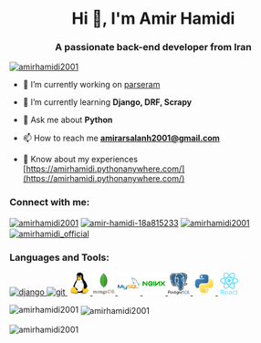 <h1 align="center">Hi 👋, I'm Amir Hamidi</h1>
<h3 align="center">A passionate back-end developer from Iran</h3>

<p align="left"> <a href="https://twitter.com/amirhamidi2001" target="blank"><img src="https://img.shields.io/twitter/follow/amirhamidi2001?logo=twitter&style=for-the-badge" alt="amirhamidi2001" /></a> </p>

- 🔭 I’m currently working on [parseram](parseram.co)

- 🌱 I’m currently learning **Django, DRF, Scrapy**

- 💬 Ask me about **Python**

- 📫 How to reach me **amirarsalanh2001@gmail.com**

- 📄 Know about my experiences [https://amirhamidi.pythonanywhere.com/](https://amirhamidi.pythonanywhere.com/)

<h3 align="left">Connect with me:</h3>
<p align="left">
<a href="https://twitter.com/amirhamidi2001" target="blank"><img align="center" src="https://raw.githubusercontent.com/rahuldkjain/github-profile-readme-generator/master/src/images/icons/Social/twitter.svg" alt="amirhamidi2001" height="30" width="40" /></a>
<a href="https://linkedin.com/in/amir-hamidi-18a815233" target="blank"><img align="center" src="https://raw.githubusercontent.com/rahuldkjain/github-profile-readme-generator/master/src/images/icons/Social/linked-in-alt.svg" alt="amir-hamidi-18a815233" height="30" width="40" /></a>
<a href="https://fb.com/amirhamidi2001" target="blank"><img align="center" src="https://raw.githubusercontent.com/rahuldkjain/github-profile-readme-generator/master/src/images/icons/Social/facebook.svg" alt="amirhamidi2001" height="30" width="40" /></a>
<a href="https://instagram.com/amirhamidi_official" target="blank"><img align="center" src="https://raw.githubusercontent.com/rahuldkjain/github-profile-readme-generator/master/src/images/icons/Social/instagram.svg" alt="amirhamidi_official" height="30" width="40" /></a>
</p>

<h3 align="left">Languages and Tools:</h3>
<p align="left"> <a href="https://www.djangoproject.com/" target="_blank" rel="noreferrer"> <img src="https://cdn.worldvectorlogo.com/logos/django.svg" alt="django" width="40" height="40"/> </a> <a href="https://git-scm.com/" target="_blank" rel="noreferrer"> <img src="https://www.vectorlogo.zone/logos/git-scm/git-scm-icon.svg" alt="git" width="40" height="40"/> </a> <a href="https://www.linux.org/" target="_blank" rel="noreferrer"> <img src="https://raw.githubusercontent.com/devicons/devicon/master/icons/linux/linux-original.svg" alt="linux" width="40" height="40"/> </a> <a href="https://www.mongodb.com/" target="_blank" rel="noreferrer"> <img src="https://raw.githubusercontent.com/devicons/devicon/master/icons/mongodb/mongodb-original-wordmark.svg" alt="mongodb" width="40" height="40"/> </a> <a href="https://www.mysql.com/" target="_blank" rel="noreferrer"> <img src="https://raw.githubusercontent.com/devicons/devicon/master/icons/mysql/mysql-original-wordmark.svg" alt="mysql" width="40" height="40"/> </a> <a href="https://www.nginx.com" target="_blank" rel="noreferrer"> <img src="https://raw.githubusercontent.com/devicons/devicon/master/icons/nginx/nginx-original.svg" alt="nginx" width="40" height="40"/> </a> <a href="https://www.postgresql.org" target="_blank" rel="noreferrer"> <img src="https://raw.githubusercontent.com/devicons/devicon/master/icons/postgresql/postgresql-original-wordmark.svg" alt="postgresql" width="40" height="40"/> </a> <a href="https://www.python.org" target="_blank" rel="noreferrer"> <img src="https://raw.githubusercontent.com/devicons/devicon/master/icons/python/python-original.svg" alt="python" width="40" height="40"/> </a> <a href="https://reactjs.org/" target="_blank" rel="noreferrer"> <img src="https://raw.githubusercontent.com/devicons/devicon/master/icons/react/react-original-wordmark.svg" alt="react" width="40" height="40"/> </a> </p>

<p><img align="left" src="https://github-readme-stats.vercel.app/api/top-langs?username=amirhamidi2001&show_icons=true&locale=en&layout=compact" alt="amirhamidi2001" /></p>

<p>&nbsp;<img align="center" src="https://github-readme-stats.vercel.app/api?username=amirhamidi2001&show_icons=true&locale=en" alt="amirhamidi2001" /></p>

<p><img align="center" src="https://github-readme-streak-stats.herokuapp.com/?user=amirhamidi2001&" alt="amirhamidi2001" /></p>

